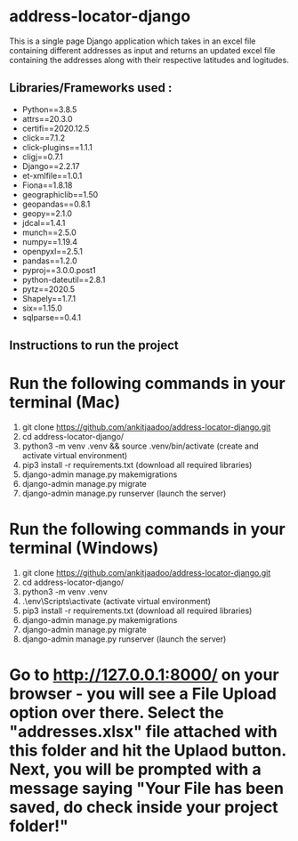 # address-locator-django
This is a single page Django application which takes in an excel file containing different addresses as input and returns an updated excel file containing the addresses along with their respective latitudes and logitudes.

## Libraries/Frameworks used :

- Python==3.8.5
- attrs==20.3.0
- certifi==2020.12.5
- click==7.1.2
- click-plugins==1.1.1
- cligj==0.7.1
- Django==2.2.17
- et-xmlfile==1.0.1
- Fiona==1.8.18
- geographiclib==1.50
- geopandas==0.8.1
- geopy==2.1.0
- jdcal==1.4.1
- munch==2.5.0
- numpy==1.19.4
- openpyxl==2.5.1
- pandas==1.2.0
- pyproj==3.0.0.post1
- python-dateutil==2.8.1
- pytz==2020.5
- Shapely==1.7.1
- six==1.15.0
- sqlparse==0.4.1

## Instructions to run the project

# Run the following commands in your terminal (Mac)

1. git clone https://github.com/ankitjaadoo/address-locator-django.git
2. cd address-locator-django/
3. python3 -m venv .venv && source .venv/bin/activate (create and activate virtual environment)
4. pip3 install -r requirements.txt (download all required libraries)
5. django-admin manage.py makemigrations
6. django-admin manage.py migrate
7. django-admin manage.py runserver (launch the server)

# Run the following commands in your terminal (Windows)

1. git clone https://github.com/ankitjaadoo/address-locator-django.git
2. cd address-locator-django/
3. python3 -m venv .venv
4. .\env\Scripts\activate (activate virtual environment)
5. pip3 install -r requirements.txt (download all required libraries)
6. django-admin manage.py makemigrations
7. django-admin manage.py migrate
8. django-admin manage.py runserver (launch the server)


# Go to http://127.0.0.1:8000/ on your browser - you will see a File Upload option over there. Select the "addresses.xlsx" file attached with this folder and hit the Uplaod button. Next, you will be prompted with a message saying "Your File has been saved, do check inside your project folder!"